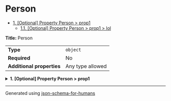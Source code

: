 # Person

- [1. [Optional] Property Person > prop1](#prop1)
  - [1.1. [Optional] Property Person > prop1 > lol](#prop1_lol)

**Title:** Person

|                           |                  |
| ------------------------- | ---------------- |
| **Type**                  | `object`         |
| **Required**              | No               |
| **Additional properties** | Any type allowed |

<details>
<summary>
<strong> <a name="prop1"></a>1. [Optional] Property Person > prop1</strong>  

</summary>
<blockquote>

|              |                  |
| ------------ | ---------------- |
| **Type**     | `object or null` |
| **Required** | No               |

<details>
<summary>
<strong> <a name="prop1_lol"></a>1.1. [Optional] Property Person > prop1 > lol</strong>  

</summary>
<blockquote>

|              |          |
| ------------ | -------- |
| **Type**     | `string` |
| **Required** | No       |

</blockquote>
</details>

</blockquote>
</details>

----------------------------------------------------------------------------------------------------------------------------
Generated using [json-schema-for-humans](https://github.com/coveooss/json-schema-for-humans)